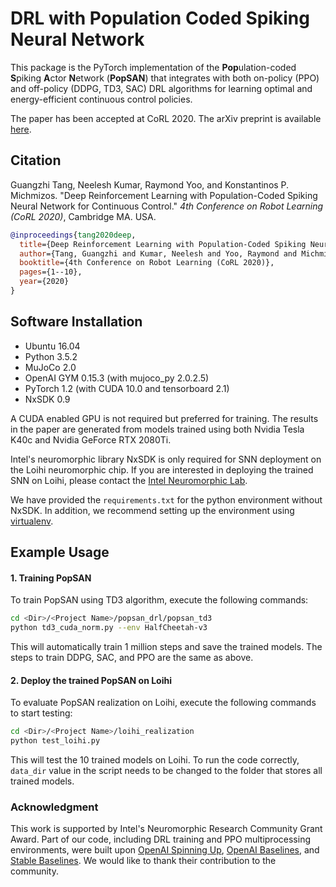# DRL with Population Coded Spiking Neural Network

This package is the PyTorch implementation of the **Pop**ulation-coded **S**piking **A**ctor **N**etwork (**PopSAN**) that integrates with both on-policy (PPO) and off-policy (DDPG, TD3, SAC) DRL algorithms for learning optimal and energy-efficient continuous control policies.

The paper has been accepted at CoRL 2020.
The arXiv preprint is available [here](https://arxiv.org/abs/2010.09635).

## Citation ##

Guangzhi Tang, Neelesh Kumar, Raymond Yoo, and Konstantinos P. Michmizos. 
"Deep Reinforcement Learning with Population-Coded Spiking Neural Network for Continuous Control." *4th Conference on Robot Learning (CoRL 2020)*, Cambridge MA. USA.

```bibtex
@inproceedings{tang2020deep,
  title={Deep Reinforcement Learning with Population-Coded Spiking Neural Network for Continuous Control},
  author={Tang, Guangzhi and Kumar, Neelesh and Yoo, Raymond and Michmizos, Konstantinos P},
  booktitle={4th Conference on Robot Learning (CoRL 2020)},
  pages={1--10},
  year={2020}
}
```

## Software Installation ##

* Ubuntu 16.04
* Python 3.5.2
* MuJoCo 2.0
* OpenAI GYM 0.15.3 (with mujoco_py 2.0.2.5)
* PyTorch 1.2 (with CUDA 10.0 and tensorboard 2.1)
* NxSDK 0.9

A CUDA enabled GPU is not required but preferred for training. 
The results in the paper are generated from models trained using both Nvidia Tesla K40c and Nvidia GeForce RTX 2080Ti.

Intel's neuromorphic library NxSDK is only required for SNN deployment on the Loihi neuromorphic chip. 
If you are interested in deploying the trained SNN on Loihi, please contact the [Intel Neuromorphic Lab](https://www.intel.com/content/www/us/en/research/neuromorphic-community.html).

We have provided the `requirements.txt` for the python environment without NxSDK. In addition, we recommend setting up the environment using [virtualenv](https://pypi.org/project/virtualenv/).

## Example Usage ##

#### 1. Training PopSAN ####

To train PopSAN using TD3 algorithm, execute the following commands:

```bash
cd <Dir>/<Project Name>/popsan_drl/popsan_td3
python td3_cuda_norm.py --env HalfCheetah-v3
```

This will automatically train 1 million steps and save the trained models. The steps to train DDPG, SAC, and PPO are the same as above.

#### 2. Deploy the trained PopSAN on Loihi ####

To evaluate PopSAN realization on Loihi, execute the following commands to start testing:

```bash
cd <Dir>/<Project Name>/loihi_realization
python test_loihi.py
```

This will test the 10 trained models on Loihi. To run the code correctly, `data_dir` value in the script needs to be changed to the folder that stores all trained models.

### Acknowledgment ###

This work is supported by Intel's Neuromorphic Research Community Grant Award. Part of our code, including DRL training and PPO multiprocessing environments, were built upon [OpenAI Spinning Up](https://github.com/openai/spinningup), [OpenAI Baselines](https://github.com/openai/baselines), and [Stable Baselines](https://github.com/hill-a/stable-baselines). We would like to thank their contribution to the community.
